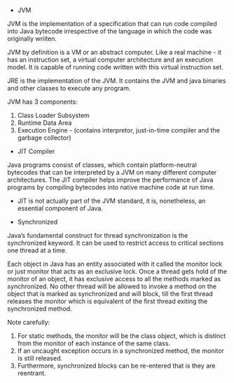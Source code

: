 

- JVM

JVM is the implementation of a specification that can run code compiled into Java bytecode 
irrespective of the language in which the code was originally wriiten. 

JVM by definition is a VM or an abstract computer. Like a real machine - it has an instruction set,
a virtual computer architecture and an execution model. It is capable of running code written with this
virtual instruction set. 

JRE is the implementation of the JVM. It contains the JVM and java binaries and other classes to execute 
any program. 

JVM has 3 components:
1) Class Loader Subsystem
2) Runtime Data Area
3) Execution Engine - (contains interpretor, just-in-time compiler and the garbage collector)


- JIT Compiler

Java programs consist of classes, which contain platform-neutral bytecodes that can be interpreted by a JVM 
on many different computer architectures. The JIT compiler helps improve the performance of Java programs by 
compiling bytecodes into native machine code at run time.

- JIT is not actually part of the JVM standard, it is, nonetheless, an essential component of Java.



- Synchronized

Java’s fundamental construct for thread synchronization is the synchronized keyword. 
It can be used to restrict access to critical sections one thread at a time.

Each object in Java has an entity associated with it called the 
monitor lock or just monitor that acts as an exclusive lock. 
Once a thread gets hold of the monitor of an object, it has 
exclusive access to all the methods marked as synchronized. 
No other thread will be allowed to invoke a method on the object 
that is marked as synchronized and will block, 
till the first thread releases the monitor 
which is equivalent of the first thread exiting the synchronized method.

Note carefully:

1. For static methods, the monitor will be the class object, which is distinct from the monitor of each instance of the same class.
2. If an uncaught exception occurs in a synchronized method, the monitor is still released.
3. Furthermore, synchronized blocks can be re-entered that is they are reentrant.

